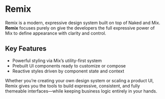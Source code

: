 # Remix

Remix is a modern, expressive design system built on top of Naked and Mix. **Remix** focuses purely on give the developers the full expressive power of Mix to define appearance with clarity and control.

## Key Features
- Powerful styling via Mix’s utility-first system
- Prebuilt UI components ready to customize or compose
- Reactive styles driven by component state and context

Whether you’re creating your own design system or scaling a product UI, Remix gives you the tools to build expressive, consistent, and fully themeable interfaces—while keeping business logic entirely in your hands.
